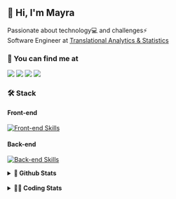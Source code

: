 ## 👋 Hi, I'm Mayra

Passionate about technology💻 and challenges⚡  
Software Engineer at [Translational Analytics & Statistics](https://www.trans-stat.com/)

### 💬 You can find me at

<a href="https://mayra.dev" target="_blank" rel="noopener"><img src="https://img.shields.io/badge/-mayra.dev-005FED?style=flat&logo=Google-chrome&logoColor=white"/></a>
<a href="https://linkedin.com/in/mayraamaral" target="_blank" rel="noopener"><img src="https://img.shields.io/badge/-/mayraamaral-0077B5?style=flat&logo=Linkedin&logoColor=white"/></a>
<a href="mailto:mayra@mayra.dev" target="_blank" rel="noopener"><img src="https://img.shields.io/badge/-mayra@mayra.dev-D14836?style=flat&logo=Gmail&logoColor=white"/></a>
<a href="" target="_blank" rel="noopener"><img src="https://img.shields.io/badge/-mayraamaral-7289DA?style=flat&logo=Discord&logoColor=white"/></a>

### 🛠️ Stack
#### Front-end

[![Front-end Skills](https://skillicons.dev/icons?i=react,next,angular,redux,styledcomponents,html,css,sass,js,ts,figma)](https://skillicons.dev)
#### Back-end

[![Back-end Skills](https://skillicons.dev/icons?i=nodejs,ts,aws,java,spring,postgres,mysql,git,linux,bash,docker,jenkins)](https://skillicons.dev)
  

<details>
    <summary><strong>📌 Github Stats</strong></summary>
    <br />
    <div align="center">
        <table>
      <td><img height="160em" src="https://github-readme-stats.vercel.app/api?username=mayraamaral&show_icons=true&theme=algolia&hide_border=true&hide=stars&count_private=true" alt="Readme stats"></td>
      <td><img height="160em" src="https://github-readme-stats.vercel.app/api/top-langs/?username=mayraamaral&&layout=compact&&theme=algolia&hide_border=true&langs_count=6" alt="Language stats"></td>
       </table>
  </div> 
    

  <p align="center">
    <img src="https://github-readme-streak-stats.herokuapp.com?user=mayraamaral&theme=dark&hide_border=true&date_format=j%20M%5B%20Y%5D&locale=pt-br&background=050F2C&ring=0195DD&fire=23AA7D&currStreakLabel=23AA7D" alt="Streak stats">
  </p> 
</details>

<br />

<details>
  <summary><strong>👩‍💻 Coding Stats</strong></summary>
  <br />
  
  <!--START_SECTION:waka-->
![Code Time](http://img.shields.io/badge/Code%20Time-1%2C021%20hrs%2039%20mins-blue)

**🐱 My GitHub Data** 

> 📦 640.8 kB Used in GitHub's Storage 
 > 
> 🏆 801 Contributions in the Year 2025
 > 
> 🚫 Not Opted to Hire
 > 
> 📜 66 Public Repositories 
 > 
> 🔑 35 Private Repositories 
 > 
**I'm an Early 🐤** 

```text
🌞 Morning                851 commits         ███░░░░░░░░░░░░░░░░░░░░░░   12.65 % 
🌆 Daytime                3684 commits        ██████████████░░░░░░░░░░░   54.78 % 
🌃 Evening                1850 commits        ███████░░░░░░░░░░░░░░░░░░   27.51 % 
🌙 Night                  340 commits         █░░░░░░░░░░░░░░░░░░░░░░░░   05.06 % 
```
📅 **I'm Most Productive on Wednesday** 

```text
Monday                   1206 commits        ████░░░░░░░░░░░░░░░░░░░░░   17.93 % 
Tuesday                  1239 commits        █████░░░░░░░░░░░░░░░░░░░░   18.42 % 
Wednesday                1407 commits        █████░░░░░░░░░░░░░░░░░░░░   20.92 % 
Thursday                 1078 commits        ████░░░░░░░░░░░░░░░░░░░░░   16.03 % 
Friday                   1047 commits        ████░░░░░░░░░░░░░░░░░░░░░   15.57 % 
Saturday                 308 commits         █░░░░░░░░░░░░░░░░░░░░░░░░   04.58 % 
Sunday                   440 commits         ██░░░░░░░░░░░░░░░░░░░░░░░   06.54 % 
```


📊 **This Week I Spent My Time On** 

```text
🕑︎ Time Zone: America/Sao_Paulo

💬 Programming Languages: 
TypeScript               3 hrs 45 mins       █████████████████████░░░░   84.62 % 
JSON                     21 mins             ██░░░░░░░░░░░░░░░░░░░░░░░   08.18 % 
Other                    16 mins             ██░░░░░░░░░░░░░░░░░░░░░░░   06.07 % 
YAML                     2 mins              ░░░░░░░░░░░░░░░░░░░░░░░░░   00.98 % 
JSON with Comments       0 secs              ░░░░░░░░░░░░░░░░░░░░░░░░░   00.14 % 

🔥 Editors: 
Cursor                   3 hrs 55 mins       ██████████████████████░░░   88.47 % 
VS Code                  30 mins             ███░░░░░░░░░░░░░░░░░░░░░░   11.53 % 

💻 Operating System: 
Linux                    4 hrs 26 mins       █████████████████████████   100.00 % 
```

**I Mostly Code in Java** 

```text
Java                     118 repos           ███████░░░░░░░░░░░░░░░░░░   28.57 % 
JavaScript               92 repos            ██████░░░░░░░░░░░░░░░░░░░   22.28 % 
TypeScript               77 repos            █████░░░░░░░░░░░░░░░░░░░░   18.64 % 
Python                   3 repos             ░░░░░░░░░░░░░░░░░░░░░░░░░   00.73 % 
PHP                      2 repos             ░░░░░░░░░░░░░░░░░░░░░░░░░   00.48 % 
```




 Last Updated on 08/10/2025 19:22:48 UTC
<!--END_SECTION:waka-->

</details>
